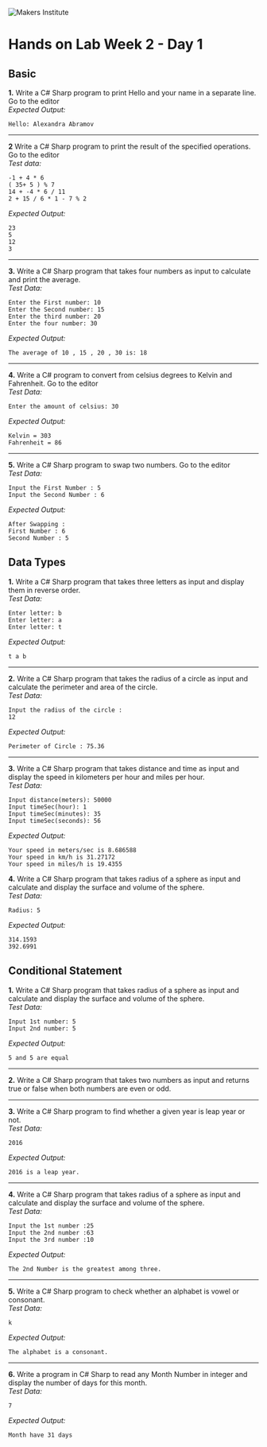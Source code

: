 ![Makers Institute](https://makersinstitute.id/img/logo-makersinstitute.png)

# Hands on Lab Week 2 - Day 1

## <a name="lab1"></a>Basic

**1.** Write a C# Sharp program to print Hello and your name in a separate line. Go to the editor    
*Expected Output:*
```
Hello: Alexandra Abramov
```

---

**2** Write a C# Sharp program to print the result of the specified operations. Go to the editor    
*Test data:*
```
-1 + 4 * 6 
( 35+ 5 ) % 7 
14 + -4 * 6 / 11 
2 + 15 / 6 * 1 - 7 % 2
```
*Expected Output:*
```
23
5
12
3
```

---

**3.** Write a C# Sharp program that takes four numbers as input to calculate and print the average.    
*Test Data:*
```
Enter the First number: 10 
Enter the Second number: 15 
Enter the third number: 20 
Enter the four number: 30 
```
*Expected Output:*
```
The average of 10 , 15 , 20 , 30 is: 18
```

---

**4.** Write a C# program to convert from celsius degrees to Kelvin and Fahrenheit. Go to the editor    
*Test Data:*
```
Enter the amount of celsius: 30
```
*Expected Output:*
```
Kelvin = 303
Fahrenheit = 86
```

---

**5.** Write a C# Sharp program to swap two numbers. Go to the editor    
*Test Data:*
```
Input the First Number : 5
Input the Second Number : 6
```
*Expected Output:*
```
After Swapping :
First Number : 6 
Second Number : 5 
```

## <a name="lab2"></a>Data Types

**1.** Write a C# Sharp program that takes three letters as input and display them in reverse order.    
*Test Data:*
```
Enter letter: b 
Enter letter: a
Enter letter: t
```
*Expected Output:*
```
t a b
```

---

**2.** Write a C# Sharp program that takes the radius of a circle as input and calculate the perimeter and area of the circle.    
*Test Data:*
```
Input the radius of the circle :
12 
```
*Expected Output:*
```
Perimeter of Circle : 75.36
```

---

**3.** Write a C# Sharp program that takes distance and time as input and display the speed in kilometers per hour and miles per hour.    
*Test Data:*
```
Input distance(meters): 50000 
Input timeSec(hour): 1 
Input timeSec(minutes): 35
Input timeSec(seconds): 56
```
*Expected Output:*
```
Your speed in meters/sec is 8.686588
Your speed in km/h is 31.27172 
Your speed in miles/h is 19.4355
```

**4.** Write a C# Sharp program that takes radius of a sphere as input and calculate and display the surface and volume of the sphere.    
*Test Data:*
```
Radius: 5 
```
*Expected Output:*
```
314.1593
392.6991 
```

## <a name="lab3"></a>Conditional Statement

**1.** Write a C# Sharp program that takes radius of a sphere as input and calculate and display the surface and volume of the sphere.    
*Test Data:*
```
Input 1st number: 5 
Input 2nd number: 5 
```
*Expected Output:*
```
5 and 5 are equal 
```

---

**2.** Write a C# Sharp program that takes two numbers as input and returns true or false when both numbers are even or odd.

---

**3.** Write a C# Sharp program to find whether a given year is leap year or not.    
*Test Data:*
```
2016
```
*Expected Output:*
```
2016 is a leap year.
```

---

**4.** Write a C# Sharp program that takes radius of a sphere as input and calculate and display the surface and volume of the sphere.    
*Test Data:*
```
Input the 1st number :25 
Input the 2nd number :63 
Input the 3rd number :10 
```
*Expected Output:*
```
The 2nd Number is the greatest among three.
```

---

**5.** Write a C# Sharp program to check whether an alphabet is vowel or consonant.    
*Test Data:*
```
k
```
*Expected Output:*
```
The alphabet is a consonant.
```

---

**6.** Write a program in C# Sharp to read any Month Number in integer and display the number of days for this month.    
*Test Data:*
```
7
```
*Expected Output:*
```
Month have 31 days
```
